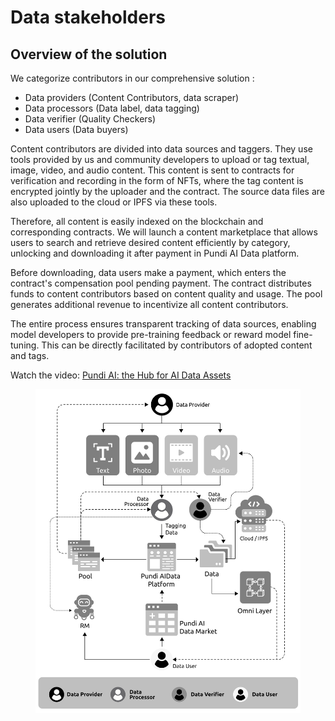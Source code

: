 # Data stakeholders

## Overview of the solution

We categorize contributors in our comprehensive solution :

* Data providers (Content Contributors, data scraper)&#x20;
* Data processors (Data label, data tagging)
* Data verifier (Quality Checkers)
* Data users (Data buyers)

Content contributors are divided into data sources and taggers. They use tools provided by us and community developers to upload or tag textual, image, video, and audio content. This content is sent to contracts for verification and recording in the form of NFTs, where the tag content is encrypted jointly by the uploader and the contract. The source data files are also uploaded to the cloud or IPFS via these tools.

Therefore, all content is easily indexed on the blockchain and corresponding contracts. We will launch a content marketplace that allows users to search and retrieve desired content efficiently by category, unlocking and downloading it after payment in Pundi AI Data platform.

Before downloading, data users make a payment, which enters the contract's compensation pool pending payment. The contract distributes funds to content contributors based on content quality and usage. The pool generates additional revenue to incentivize all content contributors.

The entire process ensures transparent tracking of data sources, enabling model developers to provide pre-training feedback or reward model fine-tuning. This can be directly facilitated by contributors of adopted content and tags.

Watch the video: [Pundi AI: the Hub for AI Data Assets](https://youtu.be/yNhcAB2mF8I?si=i1xNo-kfGfr4bVpy)

<figure><img src="../.gitbook/assets/ver1.31-B&#x26;W_Drawing 01.png" alt=""><figcaption></figcaption></figure>
